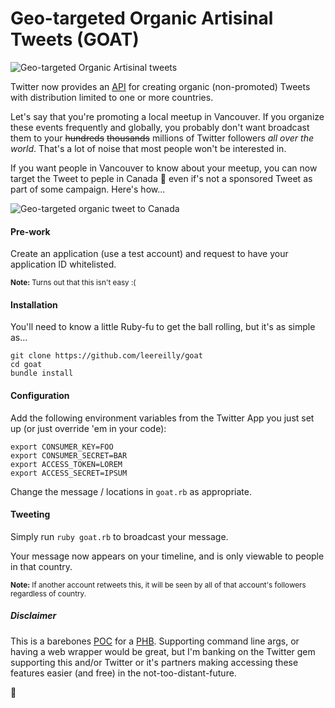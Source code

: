 # Geo-targeted Organic Artisinal Tweets (GOAT)

![Geo-targeted Organic Artisinal tweets](http://imgur.com/i6YusiF.gif)

Twitter now provides an [API](https://dev.twitter.com/ads/campaigns/geo-casting) for creating organic (non-promoted) Tweets with distribution limited to one or more countries.

Let's say that you're promoting a local meetup in Vancouver. If you organize these events frequently and globally, you probably don't want broadcast them to your ~~hundreds~~ ~~thousands~~ millions of Twitter followers *all over the world*. That's a lot of noise that most people won't be interested in.

If you want people in Vancouver to know about your meetup, you can now target the Tweet to peple in Canada :maple_leaf: even if's not a sponsored Tweet as part of some campaign. Here's how...

![Geo-targeted organic tweet to Canada](http://i.imgur.com/rbO5gVW.png)

#### Pre-work


Create an application (use a test account) and request to have your application ID whitelisted.<br>

<sup><strong>Note:</strong> Turns out that this isn't easy :( </sup>

#### Installation

You'll need to know a little Ruby-fu to get the ball rolling, but it's as simple as...

```
git clone https://github.com/leereilly/goat
cd goat
bundle install
```

#### Configuration

Add the following environment variables from the Twitter App you just set up (or just override 'em in your code):

```
export CONSUMER_KEY=FOO
export CONSUMER_SECRET=BAR
export ACCESS_TOKEN=LOREM
export ACCESS_SECRET=IPSUM
```

Change the message / locations in `goat.rb` as appropriate.
#### Tweeting

Simply run `ruby goat.rb` to broadcast your message.

Your message now appears on your timeline, and is only viewable to people in that country.

<sup><strong>Note:</strong>  If another account retweets this, it will be seen by all of that account's followers regardless of country. </sup>


##### Disclaimer

This is a barebones [POC](https://en.wikipedia.org/wiki/Proof_of_concept) for a [PHB](https://en.wikipedia.org/wiki/Pointy-haired_Boss). Supporting command line args, or having a web wrapper would be great, but I'm banking on the Twitter gem supporting this and/or Twitter or it's partners making accessing these features easier (and free) in the not-too-distant-future.

 :goat:
